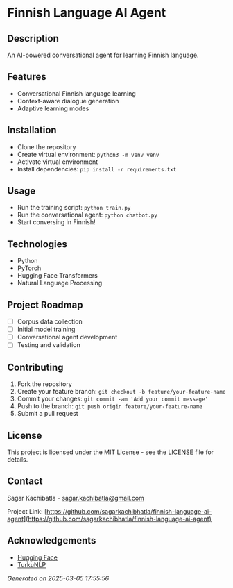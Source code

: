 
# Finnish Language AI Agent

## Description
An AI-powered conversational agent for learning Finnish language.

## Features
- Conversational Finnish language learning
- Context-aware dialogue generation
- Adaptive learning modes

## Installation
- Clone the repository
- Create virtual environment: `python3 -m venv venv`
- Activate virtual environment
- Install dependencies: `pip install -r requirements.txt`

## Usage
- Run the training script: `python train.py`
- Run the conversational agent: `python chatbot.py`
- Start conversing in Finnish!

## Technologies
- Python
- PyTorch
- Hugging Face Transformers
- Natural Language Processing

## Project Roadmap
- [ ] Corpus data collection
- [ ] Initial model training
- [ ] Conversational agent development
- [ ] Testing and validation

## Contributing
1. Fork the repository
2. Create your feature branch: `git checkout -b feature/your-feature-name`
3. Commit your changes: `git commit -am 'Add your commit message'`
4. Push to the branch: `git push origin feature/your-feature-name`
5. Submit a pull request

## License
This project is licensed under the MIT License - see the [LICENSE](LICENSE) file for details.

## Contact
Sagar Kachibatla - sagar.kachibatla@gmail.com

Project Link: [https://github.com/sagarkachibhatla/finnish-language-ai-agent](https://github.com/sagarkachibhatla/finnish-language-ai-agent)

## Acknowledgements
- [Hugging Face](https://huggingface.co/)
- [TurkuNLP](https://turkunlp.org/)

*Generated on 2025-03-05 17:55:56*
        
